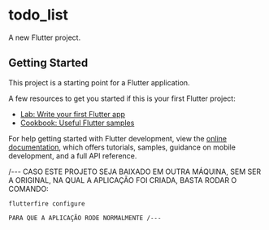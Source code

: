 # todo_list

A new Flutter project.

## Getting Started

This project is a starting point for a Flutter application.

A few resources to get you started if this is your first Flutter project:

- [Lab: Write your first Flutter app](https://docs.flutter.dev/get-started/codelab)
- [Cookbook: Useful Flutter samples](https://docs.flutter.dev/cookbook)

For help getting started with Flutter development, view the
[online documentation](https://docs.flutter.dev/), which offers tutorials,
samples, guidance on mobile development, and a full API reference.

/--- CASO ESTE PROJETO SEJA BAIXADO EM OUTRA MÁQUINA, SEM SER A ORIGINAL, NA QUAL A APLICAÇÃO FOI CRIADA, BASTA RODAR O COMANDO:

    flutterfire configure

    PARA QUE A APLICAÇÃO RODE NORMALMENTE /---
